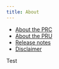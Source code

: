 ```yaml
---
title: About
---
```


* [About the PRC](/about/prc/)
* [About the PRU](/about/us/)
* [Release notes](/posts/)
* [Disclaimer](/about/disclaimer/)

Test